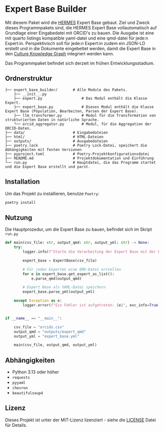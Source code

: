 # Expert Base Builder

Mit diesem Paket wird die [HERMES](https://hermes-hub.de/) Expert Base gebaut.
Ziel und Zweck dieses Programmpakets sind, die HERMES Expert Base vollautomatisch auf Grundlage einer Eingabedatei mit
ORCID's zu bauen. Die Ausgabe ist eine mit quarto listings kompatible yaml-datei und eine qmd-datei für jede:n Expert:in. 
Perspektivisch soll für jede:n Expert:in zudem ein JSON-LD erstellt und in die Dokumente eingebettet werden, damit die Expert Base in den [Culture Knowledge Graph](https://nfdi4culture.de/de/dienste/details/culture-knowledge-graph.html) integriert werden kann.

Das Programmpaket befindet sich derzeit im frühen Entwicklungsstadium.

## Ordnerstruktur

```plaintext
├── expert_base_builder/       # Alle Module des Pakets.
    ├── __init__.py                
    ├── expert.py                  # Das Modul enthält die Klasse Expert.
    ├── expert_base.py             # Dieses Modul enthält die Klasse Expert Base (Population, Bearbeiten, Parsen der Expert Base).
    ├── llm_transformer.py         # Modul für die Transformation von strukturierten Daten in natürliche Sprache.
    └── orcid_aggregator.py        # Modul, für die Aggregation der ORCID-Daten.
├── data/                      # Eingabedateien
├── html/                      # HTML-Dateien
├── outputs/                   # Ausgabedateien
├── poetry.lock                # Poetry Lock-Datei, speichert die Abhängigkeiten mit festen Versionen
├── pyproject.toml             # Poetry-Projektkonfigurationsdatei
├── README.md                  # Projektdokumentation und Einführung
└── run.py                     # Hauptdatei, die das Programm startet und die Expert Base erstellt und parst.
```

## Installation

Um das Projekt zu installieren, benutze `Poetry`:

```bash
poetry install
```

## Nutzung

Die Hauptprozedur, um die Expert Base zu bauen, befindet sich im Skript `run.py`

```python
def main(csv_file: str, output_qmd: str, output_yml: str) -> None:
    try:
        logger.info(f"Starte die Verarbeitung der Expert Base mit der Datei: {csv_file}")

        expert_base = ExpertBase(csv_file)

        # Für jeden Experten eine QMD-Datei erstellen
        for e in expert_base.get_expert_as_list():
            e.parse_qmd(output_qmd)

        # Expert Base als YAML-Datei speichern
        expert_base.parse_yml(output_yml)

    except Exception as e:
        logger.error(f"Ein Fehler ist aufgetreten: {e}", exc_info=True)


if __name__ == "__main__":

    csv_file = "orcids.csv"
    output_qmd = "outputs/expert_qmd"
    output_yml = "expert_base.yml"

    main(csv_file, output_qmd, output_yml)
```

## Abhängigkeiten

- Python 3.13 oder höher
- `requests`
- `pyyaml`
- `chevron`
- `beautifulsoup4`

## Lizenz

Dieses Projekt ist unter der MIT-Lizenz lizenziert - siehe die [LICENSE](LICENSE) Datei für Details.
